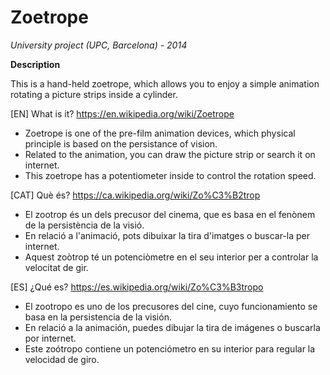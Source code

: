 # Zoetrope
*University project (UPC, Barcelona) - 2014*

**Description**

This is a hand-held zoetrope, which allows you to enjoy a simple animation rotating a picture strips inside a cylinder.

[EN] What is it? https://en.wikipedia.org/wiki/Zoetrope 
- Zoetrope is one of the pre-film animation devices, which physical principle is based on the persistance of vision. 
- Related to the animation, you can draw the picture strip or search it on internet.
- This zoetrope has a potentiometer inside to control the rotation speed.
 
[CAT] Què és? https://ca.wikipedia.org/wiki/Zo%C3%B2trop
- El zootrop és un dels precusor del cinema, que es basa en el fenònem de la persistència de la visió. 
- En relació a l'animació, pots dibuixar la tira d'imatges o buscar-la per internet.
- Aquest zoòtrop té un potenciòmetre en el seu interior per a controlar la velocitat de gir.
 
[ES] ¿Qué es? https://es.wikipedia.org/wiki/Zo%C3%B3tropo 
- El zootropo es uno de los precusores del cine, cuyo funcionamiento se basa en la persistencia de la visión. 
- En relació a la animación, puedes dibujar la tira de imágenes o buscarla por internet.
- Este zoótropo contiene un potenciómetro en su interior para regular la velocidad de giro.
 
